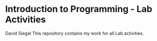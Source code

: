 Introduction to Programming - Lab Activities
============================================
David Siegel
This repository contains my work for all Lab activities.